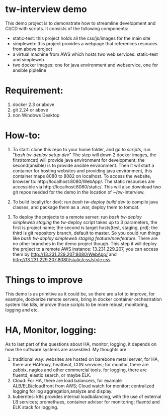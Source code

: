 # tw-interview demo
This demo project is to demonstrate how to streamline development and CI/CD with scripts. It consists of the following components:
  - static-test: this project holds all the css/js/images for the main site
  - simpleweb: this project provides a webpage that references resouces from above project
  - a virtual machine from AWS which hosts two web services: static-test and simpleweb
  - two docker images: one for java environment and webservice, one for ansible pipleline

# Requirement:
  1. docker 2.3 or above
  2. git 2.24 or above
  3. non Windows Desktop 
  
# How-to: 
  1. To start: clone this repo to your home folder, and go to *scripts*, run "*bash tw-deploy setup dev*"
        The step will down 2 docker images, the first(tomcat) will provide java environment for development; the second(ansible) is to provide ansible environment. Then it wil start a container for hosting websites and providing java environment, this container maps 8080 to 8082 on localhost. To access the website, browser to: http://localhost:8080/WebApp/. The static resources are accessible via http://localhost:8080/static/. This will also download two git repos needed for the demo in the location of ~/tw-interview.
  
  2. To build locally(for dev): run *bash tw-deploy build dev* to compile java classes, and package them as a .war, deploy them to tomcat.
  
  3. To deploy the projects to a remote server: run *bash tw-deploy simpleweb staging* 
      the tw-deploy script takes up to 3 parameters, the first is project name; the second is target hosts(test, staging, prd); the third is git repository branch, default to master. So you could run things like *bash tw-deploy simpleweb staging feature/newfeature*. There are no other branches in the demo project though. This step it will deploy the project to a remote AWS instance: 13.231.229.207, you can access them by http://13.231.229.207:8080/WebApp/ and http://13.231.229.207:8080/static/css/style.css.
  
# Things to improve
  This demo is as primitive as it could be, so there are a lot to improve, for example, dockerize remote servers, bring in docker container orchestration system like k8s, improve those scripts to be more rebust, monitoring, logging and etc.
  
  
# HA, Monitor, logging:
  As to last part of the questions about HA, monitor, logging, it depends on how the software systems are assesbled. My thoughts are
  1. traditional way: websites are hosted on barebone metal server, for HA, there are HAProxy, heatbeat, CDN services; for monitor, there are zabbix, nagios and other commercial tools. for logging, there are fluentd, elastic search, or maybe ELK.
  2. Cloud: For HA, there are load balancers, for example ALB/ELB/cloudfront from AWS; Cloud watch for monitor; centralized logging for log aggregation,analyze and display.
  3. kuberntes: k8s provides internal loadbalancing, with the use of external LB services; promethues, container advisor for monitoring; fluentd and ELK stack for logging.
